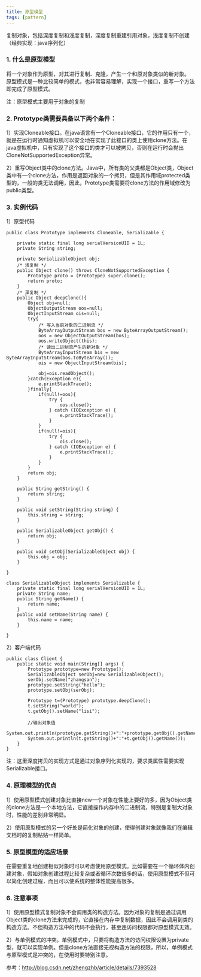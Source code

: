 ```yaml
---
title: 原型模型
tags: [pattern]
---
```


复制对象，包括深度复制和浅度复制，深度复制重建引用对象，浅度复制不创建（经典实现：java序列化）

### 1. 什么是原型模型
将一个对象作为原型，对其进行复制、克隆，产生一个和原对象类似的新对象。
原型模式是一种比较简单的模式，也非常容易理解，实现一个接口，重写一个方法即完成了原型模式。

注：原型模式主要用于对象的复制

### 2. Prototype类需要具备以下两个条件：
1）实现Cloneable接口。在java语言有一个Cloneable接口，它的作用只有一个，就是在运行时通知虚拟机可以安全地在实现了此接口的类上使用clone方法。在java虚拟机中，只有实现了这个接口的类才可以被拷贝，否则在运行时会抛出CloneNotSupportedException异常。

2）重写Object类中的clone方法。Java中，所有类的父类都是Object类，Object类中有一个clone方法，作用是返回对象的一个拷贝，但是其作用域protected类型的，一般的类无法调用，因此，Prototype类需要将clone方法的作用域修改为public类型。

### 3. 实例代码
1）原型代码

```
public class Prototype implements Cloneable, Serializable {  
      
    private static final long serialVersionUID = 1L;  
    private String string;  
  
    private SerializableObject obj;  
    /* 浅复制 */  
    public Object clone() throws CloneNotSupportedException {  
        Prototype proto = (Prototype) super.clone();  
        return proto;  
    }  
    /* 深复制 */  
    public Object deepClone(){
        Object obj=null;
        ObjectOutputStream oos=null;
        ObjectInputStream ois=null;
        try{
            /* 写入当前对象的二进制流 */  
            ByteArrayOutputStream bos = new ByteArrayOutputStream();  
            oos = new ObjectOutputStream(bos);  
            oos.writeObject(this);  
            /* 读出二进制流产生的新对象 */  
            ByteArrayInputStream bis = new ByteArrayInputStream(bos.toByteArray());  
            ois = new ObjectInputStream(bis); 
            
            obj=ois.readObject();
        }catch(Exception e){
            e.printStackTrace();
        }finally{
            if(null!=oos){
                try {
                    oos.close();
                } catch (IOException e) {
                    e.printStackTrace();
                }
            }
            if(null!=ois){
                try {
                    ois.close();
                } catch (IOException e) {
                    e.printStackTrace();
                }
            }
        }
        return obj;
    }  
  
    public String getString() {  
        return string;  
    }  
  
    public void setString(String string) {  
        this.string = string;  
    }  
  
    public SerializableObject getObj() {  
        return obj;  
    }  
  
    public void setObj(SerializableObject obj) {  
        this.obj = obj;  
    }  
  
}  
  
class SerializableObject implements Serializable {  
    private static final long serialVersionUID = 1L;
    private String name;
    public String getName() {
        return name;
    }
    public void setName(String name) {
        this.name = name;
    }
    
}
```

2）客户端代码

```
public class Client {
    public static void main(String[] args) {
        Prototype prototype=new Prototype();
        SerializableObject serObj=new SerializableObject();
        serObj.setName("zhangsan");
        prototype.setString("hello");
        prototype.setObj(serObj);
        
        Prototype t=(Prototype) prototype.deepClone();
        t.setString("world");
        t.getObj().setName("lisi");
        
        //输出对象值
        System.out.println(prototype.getString()+":"+prototype.getObj().getName());
        System.out.println(t.getString()+":"+t.getObj().getName());
    }
}
```

注：这里深度拷贝的实现方式是通过对象序列化实现的，要求类属性需要实现Serializable接口。

### 4. 原理模型的优点
1）使用原型模式创建对象比直接new一个对象在性能上要好的多，因为Object类的clone方法是一个本地方法，它直接操作内存中的二进制流，特别是复制大对象时，性能的差别非常明显。

2）使用原型模式的另一个好处是简化对象的创建，使得创建对象就像我们在编辑文档时的复制粘贴一样简单。

### 5. 原型模型的适应场景
在需要重复地创建相似对象时可以考虑使用原型模式。比如需要在一个循环体内创建对象，假如对象创建过程比较复杂或者循环次数很多的话，使用原型模式不但可以简化创建过程，而且可以使系统的整体性能提高很多。

### 6. 注意事项
1）使用原型模式复制对象不会调用类的构造方法。因为对象的复制是通过调用Object类的clone方法来完成的，它直接在内存中复制数据，因此不会调用到类的构造方法。不但构造方法中的代码不会执行，甚至连访问权限都对原型模式无效。

2）与单例模式的冲突。单例模式中，只要将构造方法的访问权限设置为private型，就可以实现单例。但是clone方法直接无视构造方法的权限，所以，单例模式与原型模式是冲突的，在使用时要特别注意。

参考：http://blog.csdn.net/zhengzhb/article/details/7393528